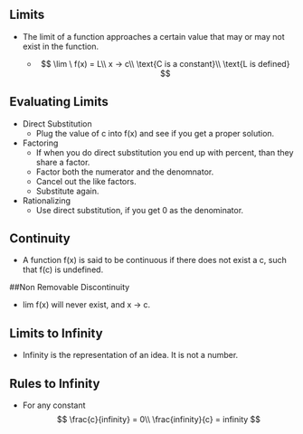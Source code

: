 ## Limits

- The limit of a function approaches a certain value that may or may not exist in the function.

  - $$
    \lim \ f(x) = L\\
    x -> c\\
    \text{C is a constant}\\
    \text{L is defined}
    $$


## Evaluating Limits

- Direct Substitution
  - Plug the value of c into f(x) and see if you get a proper solution.
- Factoring
  - If when you do direct substitution you end up with percent, than they share a factor.
  - Factor both the numerator and the denomnator.
  - Cancel  out the like factors.
  - Substitute again.
- Rationalizing
  - Use direct substitution, if you get 0 as the denominator.

## Continuity

- A function f(x) is said to be continuous if there does not exist a c, such that f(c) is undefined.

##Non Removable Discontinuity 

- lim f(x) will never exist, and x &rarr; c.

## Limits to Infinity

- Infinity is the representation of an idea. It is not a number.

## Rules to Infinity

- For any constant 
  $$
  \frac{c}{infinity} = 0\\
  \frac{infinity}{c} = infinity
  $$
  ​

